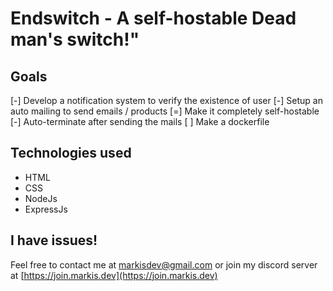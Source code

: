 # Endswitch - A self-hostable Dead man's switch!"

## Goals

[-] Develop a notification system to verify the existence of user
[-] Setup an auto mailing to send emails / products
[=] Make it completely self-hostable
[-] Auto-terminate after sending the mails
[ ] Make a dockerfile

## Technologies used

- HTML
- CSS
- NodeJs
- ExpressJs

## I have issues!

Feel free to contact me at [markisdev@gmail.com](mailto:markisdev@gmail.com) or join my discord server at [https://join.markis.dev](https://join.markis.dev)
